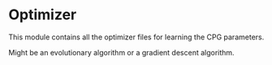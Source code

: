 # Optimizer

This module contains all the optimizer files for learning the CPG parameters.

Might be an evolutionary algorithm or a gradient descent algorithm.

